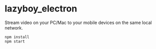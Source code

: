 # lazyboy_electron


Stream video on your PC/Mac to your mobile devices on the same local network.


```
npm install
npm start
```
